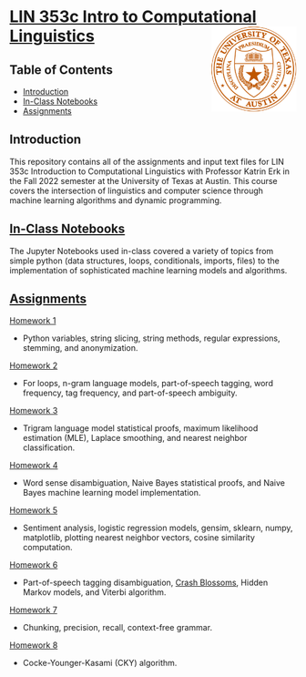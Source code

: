 # [LIN 353c Intro to Computational Linguistics](https://sites.google.com/utexas.edu/lin353c-introduction-to-comput/home) <img align="right" width="150" height="150" src=Misc/UT_Seal.png>

## Table of Contents

- [Introduction](#introduction)
- [In-Class Notebooks](#in-class-notebooks)
- [Assignments](#assignments)

## Introduction
This repository contains all of the assignments and input text files for LIN 353c Introduction to Computational Linguistics with Professor Katrin Erk in the Fall 2022 semester at the University of Texas at Austin. This course covers the intersection of linguistics and computer science through machine learning algorithms and dynamic programming.

## [In-Class Notebooks](https://github.com/eloragh/LING_353c_COMP_LING/tree/main/In-Class%20Jupyter%20Notebooks)
The Jupyter Notebooks used in-class covered a variety of topics from simple python (data structures, loops, conditionals, imports, files) to the implementation of sophisticated machine learning models and algorithms.

## [Assignments](https://github.com/eloragh/LING_353c_COMP_LING/tree/main/Homework)

[Homework 1](https://github.com/eloragh/LING_353c_COMP_LING/blob/main/Homework/Introcl_homework_1_espie.ipynb)
  - Python variables, string slicing, string methods, regular expressions, stemming, and anonymization.
  
[Homework 2](https://github.com/eloragh/LING_353c_COMP_LING/blob/main/Homework/Introcl_homework_2_espie.ipynb)
  - For loops, n-gram language models, part-of-speech tagging, word frequency, tag frequency, and part-of-speech ambiguity.

[Homework 3](https://github.com/eloragh/LING_353c_COMP_LING/blob/main/Homework/Introcl_homework_3%20_espie.ipynb)
  - Trigram language model statistical proofs, maximum likelihood estimation (MLE), Laplace smoothing, and nearest neighbor classification.
 
[Homework 4](https://github.com/eloragh/LING_353c_COMP_LING/blob/main/Homework/Introcl_homework_4_espie.ipynb)
  - Word sense disambiguation, Naive Bayes statistical proofs, and Naive Bayes machine learning model implementation.
  
[Homework 5](https://github.com/eloragh/LING_353c_COMP_LING/blob/main/Homework/Introcl_homework_5_espie.ipynb)
  - Sentiment analysis, logistic regression models, gensim, sklearn, numpy, matplotlib, plotting nearest neighbor vectors, cosine similarity computation.

[Homework 6](https://github.com/eloragh/LING_353c_COMP_LING/blob/main/Homework/Introcl_homework_6_espie.ipynb)
  - Part-of-speech tagging disambiguation, [Crash Blossoms](https://www.nytimes.com/2010/01/31/magazine/31FOB-onlanguage-t.html), Hidden Markov models,
  and Viterbi algorithm.

[Homework 7](https://github.com/eloragh/LING_353c_COMP_LING/blob/main/Homework/Introcl_homework_7_espie.ipynb)
  - Chunking, precision, recall, context-free grammar.
 
[Homework 8](https://github.com/eloragh/LING_353c_COMP_LING/blob/main/Homework/Introcl_homework_8_espie.ipynb)
  - Cocke-Younger-Kasami (CKY) algorithm.

